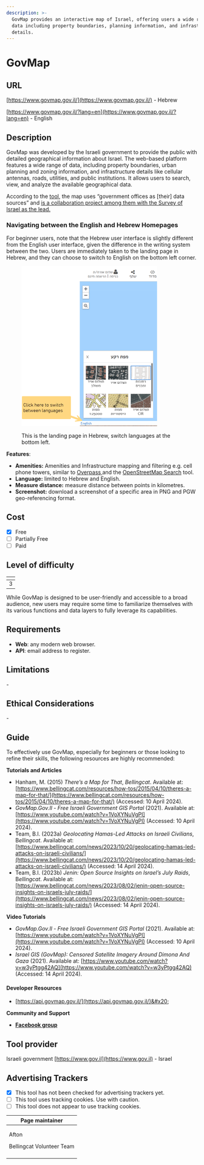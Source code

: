 ```yaml
---
description: >-
  GovMap provides an interactive map of Israel, offering users a wide range of
  data including property boundaries, planning information, and infrastructure
  details.
---
```


# GovMap

## URL

[https://www.govmap.gov.il/](https://www.govmap.gov.il/) - Hebrew

[https://www.govmap.gov.il/?lang=en](https://www.govmap.gov.il/?lang=en) - English

## Description

GovMap was developed by the Israeli government to provide the public with detailed geographical information about Israel. The web-based platform features a wide range of data, including property boundaries, urban planning and zoning information, and infrastructure details like cellular antennas, roads, utilities, and public institutions. It allows users to search, view, and analyze the available geographical data.

According to the [tool](https://www.gov.il/en/departments/topics/research-govmap/govil-landing-page), the map uses “government offices as \[their] data sources” and [is a collaboration project among them with the Survey of Israel as the lead. ](https://www.gov.il/en/departments/topics/research-govmap/govil-landing-page) &#x20;

### Navigating between the English and Hebrew Homepages

For beginner users, note that the Hebrew user interface is slightly different from the English user interface, given the difference in the writing system between the two. Users are immediately taken to the landing page in Hebrew, and they can choose to switch to English on the bottom left corner.&#x20;

<figure><img src=".gitbook/assets/2025-05-03_19-56-08.png" alt="" width="357"><figcaption><p>This is the landing page in Hebrew, switch languages at the bottom left. </p></figcaption></figure>



**Features**:

* **Amenities:** Amenities and Infrastructure mapping and filtering e.g. cell phone towers, similar to [Overpass ](https://bellingcat.gitbook.io/toolkit/more/all-tools/overpass-turbo)and the [OpenStreetMap Search](https://bellingcat.gitbook.io/toolkit/more/all-tools/openstreetmap-search-tool) tool.
* **Language:** limited to Hebrew and English.
* **Measure distance:** measure distance between points in kilometres.&#x20;
* **Screenshot:** download a screenshot of a specific area in PNG and PGW geo-referencing format.

## Cost

* [x] Free
* [ ] Partially Free
* [ ] Paid

## Level of difficulty

<table><thead><tr><th data-type="rating" data-max="5"></th></tr></thead><tbody><tr><td>3</td></tr></tbody></table>

While GovMap is designed to be user-friendly and accessible to a broad audience, new users may require some time to familiarize themselves with its various functions and data layers to fully leverage its capabilities.

## Requirements

* **Web**: any modern web browser.
* **API**: email address to register.

## Limitations

\-

## Ethical Considerations

\-

## Guide

To effectively use GovMap, especially for beginners or those looking to refine their skills, the following resources are highly recommended:

**Tutorials and Articles**

* Hanham, M. (2015) _There’s a Map for That_, _Bellingcat_. Available at: [https://www.bellingcat.com/resources/how-tos/2015/04/10/theres-a-map-for-that/](https://www.bellingcat.com/resources/how-tos/2015/04/10/theres-a-map-for-that/) (Accessed: 10 April 2024).
* _GovMap.Gov.Il - Free Israeli Government GIS Portal_ (2021). Available at: [https://www.youtube.com/watch?v=1VoXYNuVgPI](https://www.youtube.com/watch?v=1VoXYNuVgPI) (Accessed: 10 April 2024).
* Team, B.I. (2023a) _Geolocating Hamas-Led Attacks on Israeli Civilians_, &#x42;_&#x65;llingcat_. Available at: [https://www.bellingcat.com/news/2023/10/20/geolocating-hamas-led-attacks-on-israeli-civilians/](https://www.bellingcat.com/news/2023/10/20/geolocating-hamas-led-attacks-on-israeli-civilians/) (Accessed: 14 April 2024).
* Team, B.I. (2023b) _Jenin: Open Source Insights on Israel’s July Raids_, &#x42;_&#x65;llingcat_. Available at: [https://www.bellingcat.com/news/2023/08/02/jenin-open-source-insights-on-israels-july-raids/](https://www.bellingcat.com/news/2023/08/02/jenin-open-source-insights-on-israels-july-raids/) (Accessed: 14 April 2024).

**Video Tutorials**

* _GovMap.Gov.Il - Free Israeli Government GIS Portal_ (2021). Available at: [https://www.youtube.com/watch?v=1VoXYNuVgPI](https://www.youtube.com/watch?v=1VoXYNuVgPI) (Accessed: 10 April 2024).
* _Israel GIS (GovMap): Censored Satellite Imagery Around Dimona And Gaza_ (2021). Available at: [https://www.youtube.com/watch?v=w3yPtgg42AQ](https://www.youtube.com/watch?v=w3yPtgg42AQ) (Accessed: 14 April 2024).

#### Developer Resources

* [https://api.govmap.gov.il/](https://api.govmap.gov.il/)&#x20;

**Community and Support**

* [**Facebook group**](https://www.facebook.com/govmap.gov.il/)

## Tool provider

Israeli government [https://www.gov.il](https://www.gov.il) - Israel

## Advertising Trackers

* [x] This tool has not been checked for advertising trackers yet.
* [ ] This tool uses tracking cookies. Use with caution.
* [ ] This tool does not appear to use tracking cookies.

| Page maintainer                               |
| --------------------------------------------- |
| <p>Afton </p><p>Bellingcat Volunteer Team</p> |
|                                               |

